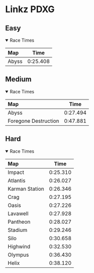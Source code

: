 # Linkz PDXG
## Easy
<details open>
<summary>Race Times</summary>

| Map      | Time  |
| :------------- | :-----: |
| Abyss              | 0:25.408 |

</details>

## Medium
<details open>
<summary>Race Times</summary>

| Map      | Time  |
| :------------- | :-----: |
| Abyss              | 0:27.494 |
| Foregone Destruction              | 0:47.881 |

</details>

## Hard
<details open>
<summary>Race Times</summary>

| Map      | Time  |
| :------------- | :-----: |
| Impact              | 0:25.310 |
| Atlantis              | 0:26.027 |
| Karman Station              | 0:26.346 |
| Crag              | 0:27.195 |
| Oasis              | 0:27.226 |
| Lavawell              | 0:27.928 |
| Pantheon              | 0:28.027 |
| Stadium              | 0:29.246 |
| Silo              | 0:30.658 |
| Highwind              | 0:32.530 |
| Olympus              | 0:36.430 |
| Helix              | 0:38.120 |

</details>
